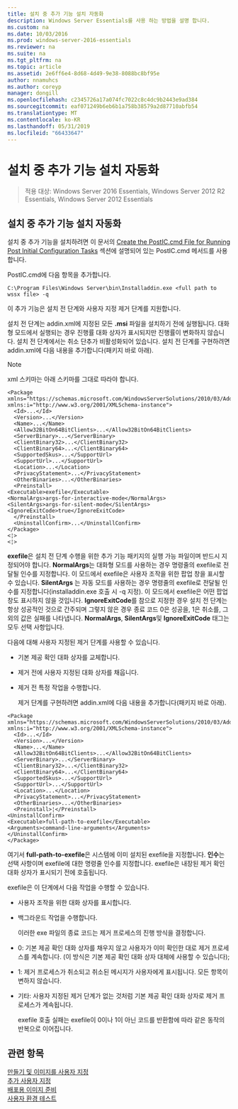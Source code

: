 ```yaml
---
title: 설치 중 추가 기능 설치 자동화
description: Windows Server Essentials를 사용 하는 방법을 설명 합니다.
ms.custom: na
ms.date: 10/03/2016
ms.prod: windows-server-2016-essentials
ms.reviewer: na
ms.suite: na
ms.tgt_pltfrm: na
ms.topic: article
ms.assetid: 2e6ff6e4-8d68-4d49-9e38-8088bc8bf95e
author: nnamuhcs
ms.author: coreyp
manager: dongill
ms.openlocfilehash: c2345726a17a074fc7022c8c4dc9b2443e9ad384
ms.sourcegitcommit: eaf071249b6eb6b1a758b38579a2d87710abfb54
ms.translationtype: MT
ms.contentlocale: ko-KR
ms.lasthandoff: 05/31/2019
ms.locfileid: "66433647"
---
```

# <a name="automate-installation-of-add-ins-during-setup"></a>설치 중 추가 기능 설치 자동화

>적용 대상: Windows Server 2016 Essentials, Windows Server 2012 R2 Essentials, Windows Server 2012 Essentials

##  <a name="BKMK_AddIns"></a> 설치 중 추가 기능 설치 자동화  
 설치 중 추가 기능을 설치하려면 이 문서의 [Create the PostIC.cmd File for Running Post Initial Configuration Tasks](Create-the-PostIC.cmd-File-for-Running-Post-Initial-Configuration-Tasks.md) 섹션에 설명되어 있는 PostIC.cmd 메서드를 사용합니다.  
  
 PostIC.cmd에 다음 항목을 추가합니다.  
  
```  
C:\Program Files\Windows Server\bin\Installaddin.exe <full path to wssx file> -q  
```  
  
 이 추가 기능은 설치 전 단계와 사용자 지정 제거 단계를 지원합니다.  
  
 설치 전 단계는 addin.xml에 지정된 모든 **.msi** 파일을 설치하기 전에 실행됩니다. 대화형 모드에서 실행되는 경우 진행률 대화 상자가 표시되지만 진행률이 변화하지 않습니다. 설치 전 단계에서는 취소 단추가 비활성화되어 있습니다. 설치 전 단계를 구현하려면 addin.xml에 다음 내용을 추가합니다(패키지 바로 아래).  
  
> [!NOTE]
>  xml 스키마는 아래 스키마를 그대로 따라야 합니다.  
  
```  
<Package xmlns="https://schemas.microsoft.com/WindowsServerSolutions/2010/03/Addins" xmlns:i="http://www.w3.org/2001/XMLSchema-instance">  
  <Id>...</Id>  
  <Version>...</Version>  
  <Name>...</Name>  
  <Allow32BitOn64BitClients>...</Allow32BitOn64BitClients>  
  <ServerBinary>...</ServerBinary>  
  <ClientBinary32>...</ClientBinary32>  
  <ClientBinary64>...</ClientBinary64>  
  <SupportedSkus>...</SupportUrl>    
  <SupportUrl>...</SupportUrl>  
  <Location>...</Location>    
  <PrivacyStatement>...</PrivacyStatement>  
  <OtherBinaries>...</OtherBinaries>   
  <Preinstall>  
<Executable>exefile</Executable>  
<NormalArgs>args-for-interactive-mode</NormalArgs>  
<SilentArgs>args-for-silent-mode</SilentArgs>  
<IgnoreExitCode>true</IgnoreExitCode>  
  </Preinstall>  
  <UninstallConfirm>...</UninstallConfirm>      
</Package>  
<¦>  
<¦>  
```  
  
 **exefile**은 설치 전 단계 수행을 위한 추가 기능 패키지의 실행 가능 파일이며 반드시 지정되어야 합니다. **NormalArgs**는 대화형 모드를 사용하는 경우 명령줄의 exefile로 전달될 인수를 지정합니다. 이 모드에서 exefile은 사용자 조작을 위한 팝업 창을 표시할 수 있습니다. **SilentArgs** 는 자동 모드를 사용하는 경우 명령줄의 exefile로 전달될 인수를 지정합니다(installaddin.exe 호출 시 -q 지정). 이 모드에서 exefile은 어떤 팝업 창도 표시하지 않을 것입니다. **IgnoreExitCode**를 참으로 지정한 경우 설치 전 단계는 항상 성공적인 것으로 간주되며 그렇지 않은 경우 종료 코드 0은 성공을, 1은 취소를, 그 외의 값은 실패를 나타냅니다. **NormalArgs**, **SilentArgs**및 **IgnoreExitCode** 태그는 모두 선택 사항입니다.  
  
 다음에 대해 사용자 지정된 제거 단계를 사용할 수 있습니다.  
  
- 기본 제공 확인 대화 상자를 교체합니다.  
  
- 제거 전에 사용자 지정된 대화 상자를 채웁니다.  
  
- 제거 전 특정 작업을 수행합니다.  
  
  제거 단계를 구현하려면 addin.xml에 다음 내용을 추가합니다(패키지 바로 아래).  
  
```  
<Package xmlns="https://schemas.microsoft.com/WindowsServerSolutions/2010/03/Addins" xmlns:i="http://www.w3.org/2001/XMLSchema-instance">  
  <Id>...</Id>  
  <Version>...</Version>  
  <Name>...</Name>  
  <Allow32BitOn64BitClients>...</Allow32BitOn64BitClients>  
  <ServerBinary>...</ServerBinary>  
  <ClientBinary32>...</ClientBinary32>  
  <ClientBinary64>...</ClientBinary64>  
  <SupportedSkus>...</SupportUrl>    
  <SupportUrl>...</SupportUrl>  
  <Location>...</Location>    
  <PrivacyStatement>...</PrivacyStatement>  
  <OtherBinaries>...</OtherBinaries>   
  <Preinstall>¦</Preinstall>  
<UninstallConfirm>  
<Executable>full-path-to-exefile</Executable>  
<Arguments>command-line-arguments</Arguments>  
</UninstallConfirm>  
</Package>  
```  
  
 여기서 **full-path-to-exefile**은 시스템에 이미 설치된 exefile을 지정합니다. **인수**는 선택 사항이며 exefile에 대한 명령줄 인수를 지정합니다. exefile은 내장된 제거 확인 대화 상자가 표시되기 전에 호출됩니다.  
  
 exefile은 이 단계에서 다음 작업을 수행할 수 있습니다.  
  
- 사용자 조작을 위한 대화 상자를 표시합니다.  
  
- 백그라운드 작업을 수행합니다.  
  
  이러한 exe 파일의 종료 코드는 제거 프로세스의 진행 방식을 결정합니다.  
  
- 0: 기본 제공 확인 대화 상자를 채우지 않고 사용자가 이미 확인한 대로 제거 프로세스를 계속합니다. (이 방식은 기본 제공 확인 대화 상자 대체에 사용할 수 있습니다);  
  
- 1: 제거 프로세스가 취소되고 취소된 메시지가 사용자에게 표시됩니다. 모든 항목이 변하지 않습니다.  
  
- 기타: 사용자 지정된 제거 단계가 없는 것처럼 기본 제공 확인 대화 상자로 제거 프로세스가 계속됩니다.  
  
  exefile 호출 실패는 exefile이 0이나 1이 아닌 코드를 반환함에 따라 같은 동작의 반복으로 이어집니다.  
  
## <a name="see-also"></a>관련 항목  
 [만들기 및 이미지를 사용자 지정](Creating-and-Customizing-the-Image.md)   
 [추가 사용자 지정](Additional-Customizations.md)   
 [배포용 이미지 준비](Preparing-the-Image-for-Deployment.md)   
 [사용자 환경 테스트](Testing-the-Customer-Experience.md)